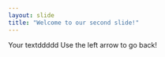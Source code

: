 ```yaml
---
layout: slide
title: "Welcome to our second slide!"
---
```

Your textddddd
Use the left arrow to go back!
